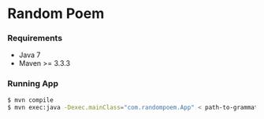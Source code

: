 # Random Poem
### Requirements
  - Java 7
  - Maven >= 3.3.3
### Running App


```sh
$ mvn compile
$ mvn exec:java -Dexec.mainClass="com.randompoem.App" < path-to-grammatical-rules-file
```